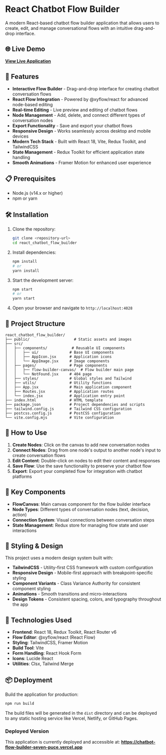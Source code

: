 # React Chatbot Flow Builder

A modern React-based chatbot flow builder application that allows users to create, edit, and manage conversational flows with an intuitive drag-and-drop interface.

## 🌐 Live Demo

**[View Live Application](https://chatbot-flow-builder-seven-puce.vercel.app)**

## 🚀 Features

- **Interactive Flow Builder** - Drag-and-drop interface for creating chatbot conversation flows
- **React Flow Integration** - Powered by @xyflow/react for advanced node-based editing
- **Real-time Editing** - Live preview and editing of chatbot flows
- **Node Management** - Add, delete, and connect different types of conversation nodes
- **Export Functionality** - Save and export your chatbot flows
- **Responsive Design** - Works seamlessly across desktop and mobile devices
- **Modern Tech Stack** - Built with React 18, Vite, Redux Toolkit, and TailwindCSS
- **State Management** - Redux Toolkit for efficient application state handling
- **Smooth Animations** - Framer Motion for enhanced user experience

## 📋 Prerequisites

- Node.js (v14.x or higher)
- npm or yarn

## 🛠️ Installation

1. Clone the repository:

   ```bash
   git clone <repository-url>
   cd react_chatbot_flow_builder
   ```

2. Install dependencies:
   ```bash
   npm install
   # or
   yarn install
   ```
3. Start the development server:

   ```bash
   npm start
   # or
   yarn start
   ```

4. Open your browser and navigate to `http://localhost:4028`

## 📁 Project Structure

```
react_chatbot_flow_builder/
├── public/                    # Static assets and images
├── src/
│   ├── components/           # Reusable UI components
│   │   ├── ui/              # Base UI components
│   │   ├── AppIcon.jsx      # Application icons
│   │   └── AppImage.jsx     # Image components
│   ├── pages/               # Page components
│   │   ├── flow-builder-canvas/  # Flow builder main page
│   │   └── NotFound.jsx     # 404 page
│   ├── styles/              # Global styles and Tailwind
│   ├── utils/               # Utility functions
│   ├── App.jsx              # Main application component
│   ├── Routes.jsx           # Application routes
│   └── index.jsx            # Application entry point
├── index.html               # HTML template
├── package.json             # Project dependencies and scripts
├── tailwind.config.js       # Tailwind CSS configuration
├── postcss.config.js        # PostCSS configuration
└── vite.config.mjs          # Vite configuration
```

## 🎯 How to Use

1. **Create Nodes**: Click on the canvas to add new conversation nodes
2. **Connect Nodes**: Drag from one node's output to another node's input to create conversation flows
3. **Edit Content**: Double-click on nodes to edit their content and responses
4. **Save Flow**: Use the save functionality to preserve your chatbot flow
5. **Export**: Export your completed flow for integration with chatbot platforms

## 🧩 Key Components

- **FlowCanvas**: Main canvas component for the flow builder interface
- **Node Types**: Different types of conversation nodes (text, decision, action)
- **Connection System**: Visual connections between conversation steps
- **State Management**: Redux store for managing flow state and user interactions

## 🎨 Styling & Design

This project uses a modern design system built with:

- **TailwindCSS** - Utility-first CSS framework with custom configuration
- **Responsive Design** - Mobile-first approach with breakpoint-specific styling
- **Component Variants** - Class Variance Authority for consistent component styling
- **Animations** - Smooth transitions and micro-interactions
- **Design Tokens** - Consistent spacing, colors, and typography throughout the app

## 🔧 Technologies Used

- **Frontend**: React 18, Redux Toolkit, React Router v6
- **Flow Editor**: @xyflow/react (React Flow)
- **Styling**: TailwindCSS, Framer Motion
- **Build Tool**: Vite
- **Form Handling**: React Hook Form
- **Icons**: Lucide React
- **Utilities**: Clsx, Tailwind Merge

## 📦 Deployment

Build the application for production:

```bash
npm run build
```

The build files will be generated in the `dist` directory and can be deployed to any static hosting service like Vercel, Netlify, or GitHub Pages.

### Deployed Version

This application is currently deployed and accessible at:
**https://chatbot-flow-builder-seven-puce.vercel.app**
